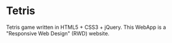 # Tetris
Tetris game written in HTML5 + CSS3 + jQuery. This WebApp is a "Responsive Web Design" (RWD) website. 
